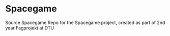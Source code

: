# Spacegame
Source Spacegame
Repo for the Spacegame project, created as part of 2nd year Fagprojekt at DTU
